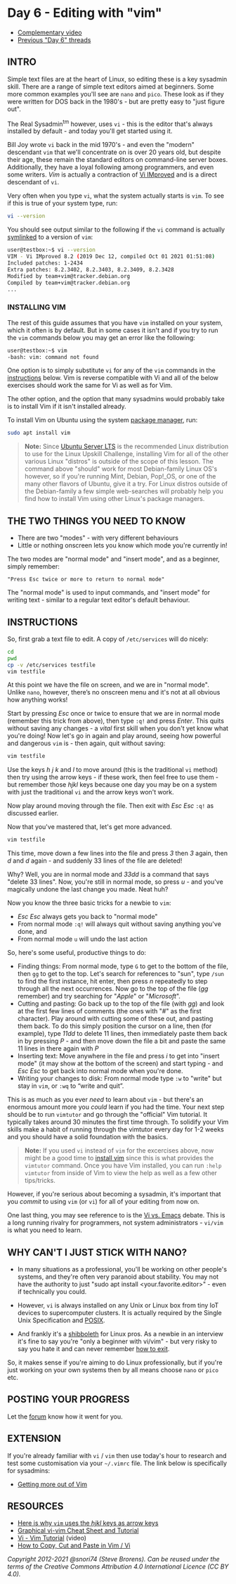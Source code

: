 # Day 6 - Editing with "vim"

* [Complementary video](https://youtu.be/dNd3BvJNDIo)
* [Previous "Day 6" threads](https://www.reddit.com/r/linuxupskillchallenge/search/?q=Day%206&restrict_sr=1)

## INTRO

Simple text files are at the heart of Linux, so editing these is a key sysadmin skill. There are a range of simple text editors aimed at beginners. Some more common examples you'll see are `nano` and `pico`. These look as if they were written for DOS back in the 1980's - but are pretty easy to "just figure out".

The Real Sysadmin<sup>tm</sup> however, uses `vi`  - this is the editor that's always installed by default - and today you'll get started using it.

Bill Joy wrote `vi` back in the mid 1970's - and even the "modern" descendant `vim` that we'll concentrate on is over 20 years old, but despite their age, these remain the standard editors on command-line server boxes. Additionally, they have a loyal following among programmers, and even some writers. _Vim_ is actually a contraction of [Vi IMproved](https://vimhelp.org/intro.txt.html) and is a direct descendant of `vi`.

Very often when you type `vi`, what the system actually starts is `vim`. To see if this is true of your system type, run:

```bash
vi --version
```

You should see output similar to the following if the `vi` command is actually [symlinked](19.md#two-sorts-of-links) to a version of `vim`:

```bash
user@testbox:~$ vi --version
VIM - Vi IMproved 8.2 (2019 Dec 12, compiled Oct 01 2021 01:51:08)
Included patches: 1-2434
Extra patches: 8.2.3402, 8.2.3403, 8.2.3409, 8.2.3428
Modified by team+vim@tracker.debian.org
Compiled by team+vim@tracker.debian.org
...
```

### INSTALLING VIM

The rest of this guide assumes that you have `vim` installed on your system,
which it often is by default. But in some cases it isn't and if you try to run
the `vim` commands below you may get an error like the following:

```bash
user@testbox:~$ vim
-bash: vim: command not found
```

One option is to simply substitute `vi` for any of the `vim` commands in the [instructions](#instructions) below. Vim is reverse compatible with Vi and all of the below exercises should work the same for Vi as well as for Vim.

The other option, and the option that many sysadmins would probably take is to install Vim if it isn't installed already.

To install Vim on Ubuntu using the system [package manager](15.md), run:

```bash
sudo apt install vim
```

> **Note:** Since [Ubuntu Server LTS](00-VPS-big.md#intro) is the recommended Linux distribution to use for the Linux Upskill Challenge, installing Vim for all of the other various Linux "distros" is outside of the scope of this lesson. The command above "should" work for most Debian-family Linux OS's however, so if you're running Mint, Debian, Pop!_OS, or one of the many other flavors of Ubuntu, give it a try. For Linux distros outside of the Debian-family a few simple web-searches will probably help you find how to install Vim using other Linux's package managers.

## THE TWO THINGS YOU NEED TO KNOW

* There are two "modes" - with very different behaviours
* Little or nothing onscreen lets you know which mode you're currently in!

The two modes are "normal mode" and "insert mode", and as a beginner, simply remember:

`"Press Esc twice or more to return to normal mode"`

The "normal mode" is used to input commands, and "insert mode" for writing text - similar to a regular text editor's default behaviour.

## INSTRUCTIONS

So, first grab a text file to edit. A copy of `/etc/services` will do nicely:

```bash
cd
pwd
cp -v /etc/services testfile
vim testfile
```

At this point we have the file on screen, and we are in "normal mode". Unlike `nano`, however, there’s no onscreen menu and it's not at all obvious how anything works!

Start by pressing _Esc_ once or twice to ensure that we are in normal mode (remember this trick from above), then type `:q!` and press _Enter_. This quits without saving any changes - a _vital_ first skill when you don't yet know what you're doing!
Now let's go in again and play around, seeing how powerful and dangerous `vim` is - then again, quit without saving:

```bash
vim testfile
```

Use the keys _h_ _j_ _k_ and _l_ to move around (this is the traditional `vi` method) then try using the arrow keys - if these work, then feel free to use them - but remember those _hjkl_ keys because one day you may be on a system with just the traditional `vi` and the arrow keys won't work.

Now play around moving through the file. Then exit with _Esc_  _Esc_  `:q!` as discussed earlier.

Now that you've mastered that, let's get more advanced.

```bash
vim testfile
```

This time, move down a few lines into the file and press _3_ then _3_ again, then _d_ and _d_ again - and suddenly 33 lines of the file are deleted!

Why? Well, you are in normal mode and _33dd_ is a command that says "delete 33 lines". Now, you're still in normal mode, so press _u_ - and you've magically undone the last change you made. Neat huh?

Now you know the three basic tricks for a newbie to `vim`:

* _Esc_ _Esc_ always gets you back to "normal mode"
* From normal mode  `:q!` will always quit without saving anything you've done, and
* From normal mode `u` will undo the last action

So, here's some useful, productive things to do:

* Finding things: From normal mode, type `G` to get to the bottom of the file, then `gg` to get to the top. Let's search for references to "sun", type `/sun` to find the first instance, hit enter, then press _n_ repeatedly to step through all the next occurrences. Now go to the top of the file (_gg_ remember) and try searching for "_Apple_" or "_Microsoft_".
* Cutting and pasting: Go back up to the top of the file (with _gg_) and look at the first few lines of comments (the ones with "#" as the first character).  Play around with cutting some of these out, and pasting them back. To do this simply position the cursor on a line, then (for example),  type _11dd_ to delete 11 lines, then immediately paste them back in by pressing _P_ - and then move down the file a bit and paste the same 11 lines in there again with _P_
* Inserting text: Move anywhere in the file and press _i_ to get into "insert mode" (it may show at the bottom of the screen) and start typing - and _Esc_ _Esc_ to get back into normal mode when you're done.
* Writing your changes to disk: From normal mode type `:w` to "write" but stay in `vim`, or `:wq` to “write and quit”.

This is as much as you ever _need_ to learn about `vim` - but there's an enormous amount more you _could_ learn if you had the time. Your next step should be to run `vimtutor` and go through the "official" Vim tutorial. It typically takes around 30 minutes the first time through. To solidify your Vim skills make a habit of running through the vimtutor every day for 1-2 weeks and you should have a solid foundation with the basics.

> **Note:** If you used `vi` instead of `vim` for the excercises above, now might be a good time to [install vim](#installing-vim) since this is what provides the `vimtutor` command. Once you have Vim installed, you can run `:help vimtutor` from inside of Vim to view the help as well as a few other tips/tricks.

However, if you're serious about becoming a sysadmin, it's important that you _commit_ to using `vim` (or `vi`) for all of your editing from now on.

One last thing, you may see reference to is the [Vi vs. Emacs](https://en.wikipedia.org/wiki/Editor_war) debate. This is a long running rivalry for programmers, not system administrators - `vi/vim`  is what you need to learn.

## WHY CAN'T I JUST STICK WITH NANO?

* In many situations as a professional, you'll be working on other people's systems, and they're often very paranoid about stability. You may not have the authority to just "sudo apt install <your.favorite.editor>" - even if technically you could.

* However, `vi` is always installed on any Unix or Linux box from tiny IoT devices to supercomputer clusters. It is actually required by the Single Unix Specification and [POSIX](https://en.wikipedia.org/wiki/POSIX).

* And frankly it's a [shibboleth](https://en.wikipedia.org/wiki/Shibboleth) for Linux pros. As a newbie in an interview it's fine to say you're "only a beginner with vi/vim" - but very risky to say you hate it and can never remember [how to exit](https://github.com/hakluke/how-to-exit-vim).

So, it makes sense if you're aiming to do Linux professionally, but if you're just working on your own systems then by all means choose `nano` or `pico` etc.

## POSTING YOUR PROGRESS

Let the [forum](https://www.reddit.com/r/linuxupskillchallenge/) know how it went for you.

## EXTENSION

If you're already familiar with `vi` / `vim` then use today's hour to research and test some customisation via your `~/.vimrc` file. The link below is specifically for sysadmins:

* [Getting more out of Vim](https://www.linux.com/news/sysadmin-sysadmin-getting-more-out-vim)

## RESOURCES

* [Here is why `vim` uses the _hjkl_ keys as arrow keys](http://www.catonmat.net/blog/why-vim-uses-hjkl-as-arrow-keys/)
* [Graphical vi-vim Cheat Sheet and Tutorial](http://www.viemu.com/a_vi_vim_graphical_cheat_sheet_tutorial.html)
* [Vi - Vim Tutorial](http://www.youtube.com/watch?v=71YTkxUNwmg) (video)
* [How to Copy, Cut and Paste in Vim / Vi](https://linuxize.com/post/how-to-copy-cut-paste-in-vim/)

*Copyright 2012-2021 @snori74 (Steve Brorens). Can be reused under the terms of the Creative Commons Attribution 4.0 International Licence (CC BY 4.0).*